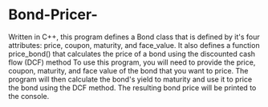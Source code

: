 # Bond-Pricer-
Written in C++, this program defines a Bond class that is defined by it's four attributes: price, coupon, maturity, and face_value. 
It also defines a function price_bond() that calculates the price of a bond using the discounted cash flow (DCF) method
To use this program, you will need to provide the price, coupon, maturity, and face value of the bond that you want to price. 
The program will then calculate the bond's yield to maturity and use it to price the bond using the DCF method. 
The resulting bond price will be printed to the console.
